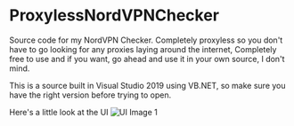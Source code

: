 # ProxylessNordVPNChecker
Source code for my NordVPN Checker. Completely proxyless so you don't have to go looking for any proxies laying around the internet, Completely free to use and if you want, go ahead and use it in your own source, I don't mind.

This is a source built in Visual Studio 2019 using VB.NET, so make sure you have the right version before trying to open.

Here's a little look at the UI
![UI Image 1](https://i.gyazo.com/9821f67c05f2d0a6c3ef68a5f36e0f85.png)
